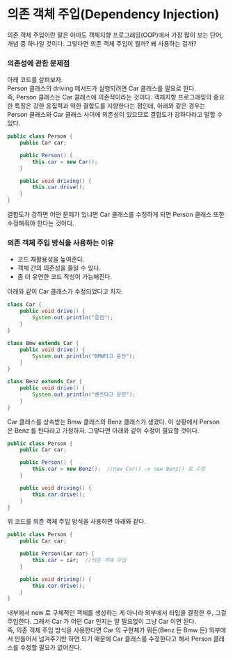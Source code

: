 # 의존 객체 주입(Dependency Injection)
의존 객체 주입이란 말은 아마도 객체지향 프로그래밍(OOP)에서 가장 많이 보는 단어, 개념 중 하나일 것이다.
그렇다면 의존 객체 주입이 뭘까? 왜 사용하는 걸까?

### 의존성에 관한 문제점
아래 코드를 살펴보자.  
Person 클래스의 driving 메서드가 실행되려면 Car 클래스를 필요로 한다.  
즉, Person 클래스는 Car 클래스에 의존적이라는 것이다. 객체지향 프로그래밍의 중요한 특징은 강한 응집력과 약한 결합도를 지향한다는 점인데, 아래와 같은 경우는 Person 클래스와 Car 클래스 사이에 의존성이 있으므로 결합도가 강하다라고 말할 수 있다. 
```java
public class Person {
    public Car car;

    public Person() {
        this.car = new Car();
    }

    public void driving() {
        this.car.drive();
    }
}
```
결합도가 강하면 어떤 문제가 있냐면 Car 클래스를 수정하게 되면 Person 클래스 또한 수정해줘야 한다는 것이다.

### 의존 객체 주입 방식을 사용하는 이유  
- 코드 재활용성을 높여준다.
- 객체 간의 의존성을 줄일 수 있다.
- 좀 더 유연한 코드 작성이 가능해진다.

아래와 같이 Car 클래스가 수정되었다고 치자. 
```java
class Car {
    public void drive() {
        System.out.println("운전");
    }
}

class Bmw extends Car {
    public void drive() {
        System.out.println("BMW타고 운전");
    }
}

class Benz extends Car {
    public void drive() {
        System.out.println("벤츠타고 운전");
    }
}
```
Car 클래스를 상속받는 Bmw 클래스와 Benz 클래스가 생겼다.
이 상황에서 Person 은 Benz 를 탄다라고 가정하자. 그렇다면 아래와 같이 수정이 필요할 것이다. 
```java
public class Person {
    public Car car;

    public Person() {
        this.car = new Benz();  //new Car() -> new Benz() 로 수정
    }

    public void driving() {
        this.car.drive();
    }
}
```
위 코드를 의존 객체 주입 방식을 사용하면 아래와 같다.
```java
public class Person {
    public Car car;

    public Person(Car car) {
        this.car = car;  //의존 객체 주입
    }

    public void driving() {
        this.car.drive();
    }
}
```
내부에서 new 로 구체적인 객체를 생성하는 게 아니라 외부에서 타입을 결정한 후, 그걸 주입한다.
그래서 Car 가 어떤 Car 인지는 알 필요없이 그냥 Car 이면 된다.  
즉, 의존 객체 주입 방식을 사용한다면 Car 의 구현체가 뭐든(Benz 든 Bmw 든) 외부에서 만들어서 넘겨주기만 하면 되기 때문에 Car 클래스를 수정한다고 해서 Person 클래스를 수정할 필요가 없어진다.  